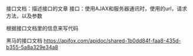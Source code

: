 接口文档：描述接口的文章
接口：使用AJAX和服务器通讯时，使用的url，请求方法，以及参数

根据接口文档里的信息来写代码

黑马的接口文档
https://apifox.com/apidoc/shared-1b0dd84f-faa8-435d-b355-5a8a329e34a8